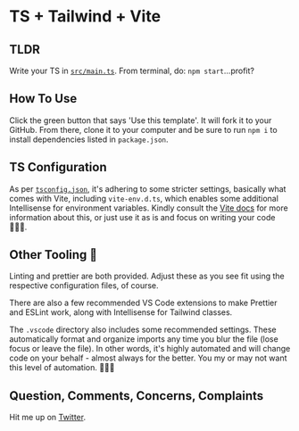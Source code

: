 # TS + Tailwind + Vite

## TLDR

Write your TS in [`src/main.ts`](./src/main.ts). From terminal, do: `npm start`...profit?

## How To Use

Click the green button that says 'Use this template'. It will fork it to your GitHub. From there, clone it to your computer and be sure to run `npm i` to install dependencies listed in `package.json`.

## TS Configuration

As per [`tsconfig.json`](./tsconfig.json), it's adhering to some stricter settings, basically what comes with Vite, including `vite-env.d.ts`, which enables some additional Intellisense for environment variables. Kindly consult the [Vite docs](https://vitejs.dev/guide/features.html#typescript) for more information about this, or just use it as is and focus on writing your code 👩🏾‍💻.

## Other Tooling 🧰

Linting and prettier are both provided. Adjust these as you see fit using the respective configuration files, of course.

There are also a few recommended VS Code extensions to make Prettier and ESLint work, along with Intellisense for Tailwind classes.

The `.vscode` directory also includes some recommended settings. These automatically format and organize imports any time you blur the file (lose focus or leave the file). In other words, it's highly automated and will change code on your behalf - almost always for the better. You my or may not want this level of automation. 🤷🏾‍♂️

## Question, Comments, Concerns, Complaints

Hit me up on [Twitter](https://twitter.com/GoCodeFinity).
